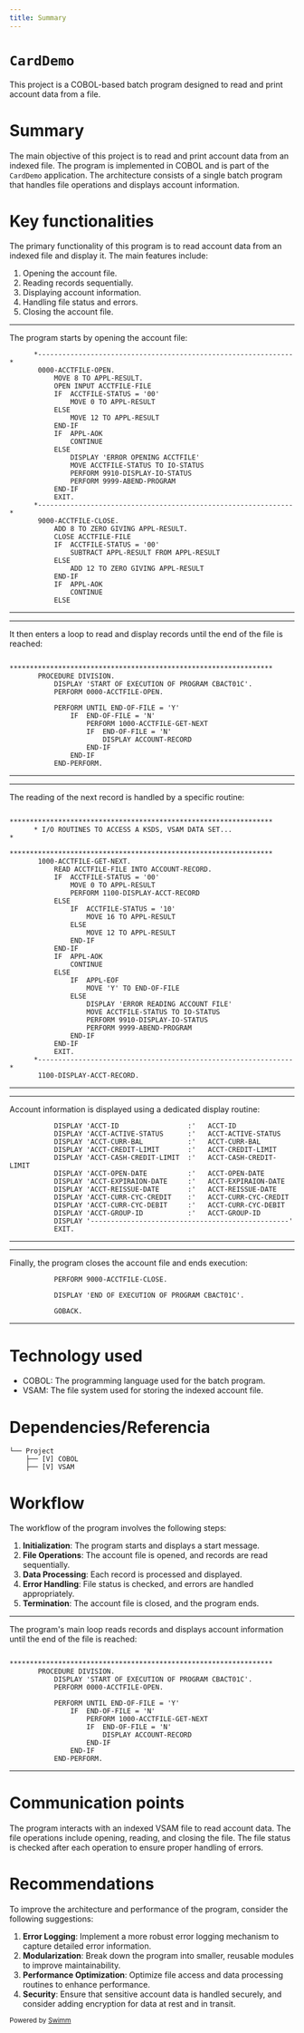 ```yaml
---
title: Summary
---
```

# <SwmToken path="/app/cbl/CBACT01C.cbl" pos="3:7:7" line-data="      * Application : CardDemo                                          ">`CardDemo`</SwmToken>

This project is a COBOL-based batch program designed to read and print account data from a file.

# Summary

The main objective of this project is to read and print account data from an indexed file. The program is implemented in COBOL and is part of the <SwmToken path="/app/cbl/CBACT01C.cbl" pos="3:7:7" line-data="      * Application : CardDemo                                          ">`CardDemo`</SwmToken> application. The architecture consists of a single batch program that handles file operations and displays account information.

# Key functionalities

The primary functionality of this program is to read account data from an indexed file and display it. The main features include:

1. Opening the account file.
2. Reading records sequentially.
3. Displaying account information.
4. Handling file status and errors.
5. Closing the account file.

<SwmSnippet path="/app/cbl/CBACT01C.cbl" line="132">

---

The program starts by opening the account file:

```
      *---------------------------------------------------------------*         
       0000-ACCTFILE-OPEN.                                                      
           MOVE 8 TO APPL-RESULT.                                               
           OPEN INPUT ACCTFILE-FILE                                             
           IF  ACCTFILE-STATUS = '00'                                           
               MOVE 0 TO APPL-RESULT                                            
           ELSE                                                                 
               MOVE 12 TO APPL-RESULT                                           
           END-IF                                                               
           IF  APPL-AOK                                                         
               CONTINUE                                                         
           ELSE                                                                 
               DISPLAY 'ERROR OPENING ACCTFILE'                                 
               MOVE ACCTFILE-STATUS TO IO-STATUS                                
               PERFORM 9910-DISPLAY-IO-STATUS                                   
               PERFORM 9999-ABEND-PROGRAM                                       
           END-IF                                                               
           EXIT.                                                                
      *---------------------------------------------------------------*         
       9000-ACCTFILE-CLOSE.                                                     
           ADD 8 TO ZERO GIVING APPL-RESULT.                                    
           CLOSE ACCTFILE-FILE                                                  
           IF  ACCTFILE-STATUS = '00'                                           
               SUBTRACT APPL-RESULT FROM APPL-RESULT                            
           ELSE                                                                 
               ADD 12 TO ZERO GIVING APPL-RESULT                                
           END-IF                                                               
           IF  APPL-AOK                                                         
               CONTINUE                                                         
           ELSE                                                                 
```

---

</SwmSnippet>

<SwmSnippet path="/app/cbl/CBACT01C.cbl" line="69">

---

It then enters a loop to read and display records until the end of the file is reached:

```
      *****************************************************************         
       PROCEDURE DIVISION.                                                      
           DISPLAY 'START OF EXECUTION OF PROGRAM CBACT01C'.                    
           PERFORM 0000-ACCTFILE-OPEN.                                          
                                                                                
           PERFORM UNTIL END-OF-FILE = 'Y'                                      
               IF  END-OF-FILE = 'N'                                            
                   PERFORM 1000-ACCTFILE-GET-NEXT                               
                   IF  END-OF-FILE = 'N'                                        
                       DISPLAY ACCOUNT-RECORD                                   
                   END-IF                                                       
               END-IF                                                           
           END-PERFORM.                                                         
```

---

</SwmSnippet>

<SwmSnippet path="/app/cbl/CBACT01C.cbl" line="89">

---

The reading of the next record is handled by a specific routine:

```
      *****************************************************************         
      * I/O ROUTINES TO ACCESS A KSDS, VSAM DATA SET...               *         
      *****************************************************************         
       1000-ACCTFILE-GET-NEXT.                                                  
           READ ACCTFILE-FILE INTO ACCOUNT-RECORD.                              
           IF  ACCTFILE-STATUS = '00'                                           
               MOVE 0 TO APPL-RESULT                                            
               PERFORM 1100-DISPLAY-ACCT-RECORD                                 
           ELSE                                                                 
               IF  ACCTFILE-STATUS = '10'                                       
                   MOVE 16 TO APPL-RESULT                                       
               ELSE                                                             
                   MOVE 12 TO APPL-RESULT                                       
               END-IF                                                           
           END-IF                                                               
           IF  APPL-AOK                                                         
               CONTINUE                                                         
           ELSE                                                                 
               IF  APPL-EOF                                                     
                   MOVE 'Y' TO END-OF-FILE                                      
               ELSE                                                             
                   DISPLAY 'ERROR READING ACCOUNT FILE'                         
                   MOVE ACCTFILE-STATUS TO IO-STATUS                            
                   PERFORM 9910-DISPLAY-IO-STATUS                               
                   PERFORM 9999-ABEND-PROGRAM                                   
               END-IF                                                           
           END-IF                                                               
           EXIT.                                                                
      *---------------------------------------------------------------*         
       1100-DISPLAY-ACCT-RECORD.                                                
```

---

</SwmSnippet>

<SwmSnippet path="/app/cbl/CBACT01C.cbl" line="119">

---

Account information is displayed using a dedicated display routine:

```
           DISPLAY 'ACCT-ID                 :'   ACCT-ID                        
           DISPLAY 'ACCT-ACTIVE-STATUS      :'   ACCT-ACTIVE-STATUS             
           DISPLAY 'ACCT-CURR-BAL           :'   ACCT-CURR-BAL                  
           DISPLAY 'ACCT-CREDIT-LIMIT       :'   ACCT-CREDIT-LIMIT              
           DISPLAY 'ACCT-CASH-CREDIT-LIMIT  :'   ACCT-CASH-CREDIT-LIMIT         
           DISPLAY 'ACCT-OPEN-DATE          :'   ACCT-OPEN-DATE                 
           DISPLAY 'ACCT-EXPIRAION-DATE     :'   ACCT-EXPIRAION-DATE            
           DISPLAY 'ACCT-REISSUE-DATE       :'   ACCT-REISSUE-DATE              
           DISPLAY 'ACCT-CURR-CYC-CREDIT    :'   ACCT-CURR-CYC-CREDIT           
           DISPLAY 'ACCT-CURR-CYC-DEBIT     :'   ACCT-CURR-CYC-DEBIT            
           DISPLAY 'ACCT-GROUP-ID           :'   ACCT-GROUP-ID                  
           DISPLAY '-------------------------------------------------'          
           EXIT.                                                                
```

---

</SwmSnippet>

<SwmSnippet path="/app/cbl/CBACT01C.cbl" line="83">

---

Finally, the program closes the account file and ends execution:

```
           PERFORM 9000-ACCTFILE-CLOSE.                                         
                                                                                
           DISPLAY 'END OF EXECUTION OF PROGRAM CBACT01C'.                      
                                                                                
           GOBACK.                                                              
```

---

</SwmSnippet>

# Technology used

- COBOL: The programming language used for the batch program.
- VSAM: The file system used for storing the indexed account file.

# Dependencies/Referencia

```
└── Project
    ├── [V] COBOL
    ├── [V] VSAM
```

# Workflow

The workflow of the program involves the following steps:

1. **Initialization**: The program starts and displays a start message.
2. **File Operations**: The account file is opened, and records are read sequentially.
3. **Data Processing**: Each record is processed and displayed.
4. **Error Handling**: File status is checked, and errors are handled appropriately.
5. **Termination**: The account file is closed, and the program ends.

<SwmSnippet path="/app/cbl/CBACT01C.cbl" line="69">

---

The program's main loop reads records and displays account information until the end of the file is reached:

```
      *****************************************************************         
       PROCEDURE DIVISION.                                                      
           DISPLAY 'START OF EXECUTION OF PROGRAM CBACT01C'.                    
           PERFORM 0000-ACCTFILE-OPEN.                                          
                                                                                
           PERFORM UNTIL END-OF-FILE = 'Y'                                      
               IF  END-OF-FILE = 'N'                                            
                   PERFORM 1000-ACCTFILE-GET-NEXT                               
                   IF  END-OF-FILE = 'N'                                        
                       DISPLAY ACCOUNT-RECORD                                   
                   END-IF                                                       
               END-IF                                                           
           END-PERFORM.                                                         
```

---

</SwmSnippet>

# Communication points

The program interacts with an indexed VSAM file to read account data. The file operations include opening, reading, and closing the file. The file status is checked after each operation to ensure proper handling of errors.

# Recommendations

To improve the architecture and performance of the program, consider the following suggestions:

1. **Error Logging**: Implement a more robust error logging mechanism to capture detailed error information.
2. **Modularization**: Break down the program into smaller, reusable modules to improve maintainability.
3. **Performance Optimization**: Optimize file access and data processing routines to enhance performance.
4. **Security**: Ensure that sensitive account data is handled securely, and consider adding encryption for data at rest and in transit.

<SwmMeta version="3.0.0" repo-id="Z2l0aHViJTNBJTNBYXdzLW1haW5mcmFtZS1tb2Rlcm5pemF0aW9uLWNhcmRkZW1vJTNBJTNBdmFsZGVjaXJjYXJ2YWxobw==" repo-name="aws-mainframe-modernization-carddemo"><sup>Powered by [Swimm](https://app.swimm.io/)</sup></SwmMeta>
